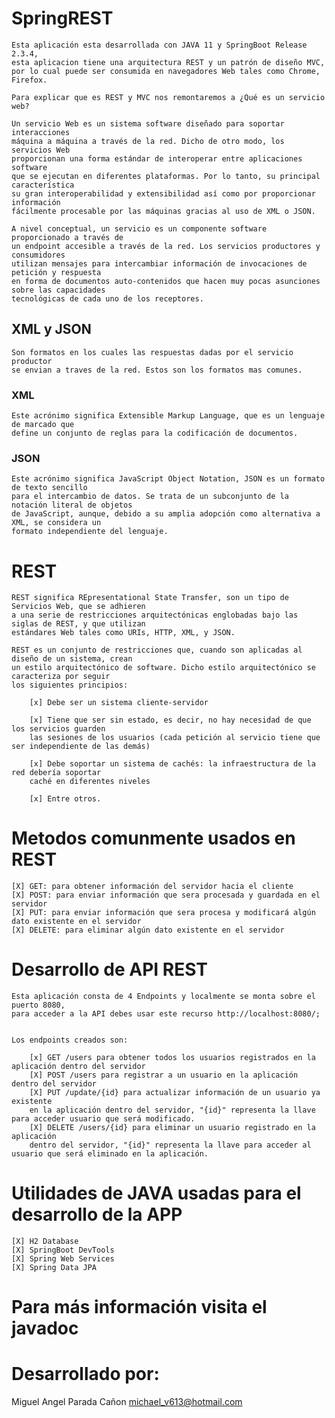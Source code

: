 # SpringREST

    Esta aplicación esta desarrollada con JAVA 11 y SpringBoot Release 2.3.4,
    esta aplicacion tiene una arquitectura REST y un patrón de diseño MVC,
    por lo cual puede ser consumida en navegadores Web tales como Chrome, Firefox.

    Para explicar que es REST y MVC nos remontaremos a ¿Qué es un servicio web?

    Un servicio Web es un sistema software diseñado para soportar interacciones
    máquina a máquina a través de la red. Dicho de otro modo, los servicios Web
    proporcionan una forma estándar de interoperar entre aplicaciones software
    que se ejecutan en diferentes plataformas. Por lo tanto, su principal característica
    su gran interoperabilidad y extensibilidad así como por proporcionar información
    fácilmente procesable por las máquinas gracias al uso de XML o JSON.

    A nivel conceptual, un servicio es un componente software proporcionado a través de
    un endpoint accesible a través de la red. Los servicios productores y consumidores
    utilizan mensajes para intercambiar información de invocaciones de petición y respuesta
    en forma de documentos auto-contenidos que hacen muy pocas asunciones sobre las capacidades
    tecnológicas de cada uno de los receptores.

## XML y JSON

    Son formatos en los cuales las respuestas dadas por el servicio productor
    se envian a traves de la red. Estos son los formatos mas comunes.

### XML
    Este acrónimo significa Extensible Markup Language, que es un lenguaje de marcado que
    define un conjunto de reglas para la codificación de documentos.

### JSON
    Este acrónimo significa JavaScript Object Notation, JSON es un formato de texto sencillo
    para el intercambio de datos. Se trata de un subconjunto de la notación literal de objetos
    de JavaScript, aunque, debido a su amplia adopción como alternativa a XML, se considera un
    formato independiente del lenguaje.

# REST

    REST significa REpresentational State Transfer, son un tipo de Servicios Web, que se adhieren
    a una serie de restricciones arquitectónicas englobadas bajo las siglas de REST, y que utilizan
    estándares Web tales como URIs, HTTP, XML, y JSON.

    REST es un conjunto de restricciones que, cuando son aplicadas al diseño de un sistema, crean
    un estilo arquitectónico de software. Dicho estilo arquitectónico se caracteriza por seguir
    los siguientes principios:

        [x] Debe ser un sistema cliente-servidor

        [x] Tiene que ser sin estado, es decir, no hay necesidad de que los servicios guarden
        las sesiones de los usuarios (cada petición al servicio tiene que ser independiente de las demás)

        [x] Debe soportar un sistema de cachés: la infraestructura de la red debería soportar
        caché en diferentes niveles

        [x] Entre otros.

# Metodos comunmente usados en REST

    [X] GET: para obtener información del servidor hacia el cliente
    [X] POST: para enviar información que sera procesada y guardada en el servidor
    [X] PUT: para enviar información que sera procesa y modificará algún dato existente en el servidor
    [X] DELETE: para eliminar algún dato existente en el servidor

# Desarrollo de API REST

    Esta aplicación consta de 4 Endpoints y localmente se monta sobre el puerto 8080,
    para acceder a la API debes usar este recurso http://localhost:8080/;


    Los endpoints creados son:

        [x] GET /users para obtener todos los usuarios registrados en la aplicación dentro del servidor
        [X] POST /users para registrar a un usuario en la aplicación dentro del servidor
        [X] PUT /update/{id} para actualizar información de un usuario ya existente
        en la aplicación dentro del servidor, "{id}" representa la llave para acceder usuario que será modificado.
        [X] DELETE /users/{id} para eliminar un usuario registrado en la aplicación
        dentro del servidor, "{id}" representa la llave para acceder al usuario que será eliminado en la aplicación.

# Utilidades de JAVA usadas para el desarrollo de la APP
    [X] H2 Database
    [X] SpringBoot DevTools
    [X] Spring Web Services
    [X] Spring Data JPA

# Para más información visita el javadoc

# Desarrollado por:

Miguel Angel Parada Cañon <michael_v613@hotmail.com>

